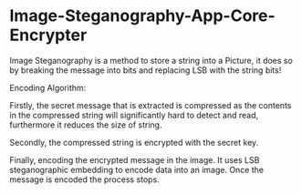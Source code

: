 # Image-Steganography-App-Core-Encrypter
Image Steganography is a method to store a string into a Picture, it does so by breaking the message into bits and replacing LSB with the string bits!

Encoding Algorithm:

Firstly, the secret message that is extracted is compressed as the contents in the compressed string will significantly hard to detect and read, furthermore it reduces the size of string.

Secondly, the compressed string is encrypted with the secret key.

Finally, encoding the encrypted message in the image. It uses LSB steganographic embedding to encode data into an image. Once the message is encoded the process stops.
